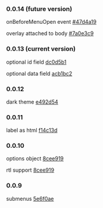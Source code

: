 ### 0.0.14 (future version)

onBeforeMenuOpen event [#47d4a19](https://github.com/msarsha/ng2-right-click-menu/pull/27/commits/47d4a19233ddc39f3b8f70330cf991a91faf2a06)

overlay attached to body [#7a0e3c9](https://github.com/msarsha/ng2-right-click-menu/commit/7a0e3c9ebca3be665c93e4f25975dda9d2bf5ec3)


### 0.0.13 (current version)

optional id field [dc0d5b1](https://github.com/msarsha/ng2-right-click-menu/commit/dc0d5b15605fa00ef78ffecc8e93d6744c0e1012)

optional data field [acb1bc2](https://github.com/msarsha/ng2-right-click-menu/commit/acb1bc29ecc96a5f5dd071fcdb07a9ceee066c7e)


### 0.0.12

dark theme [e492d54](https://github.com/msarsha/ng2-right-click-menu/commit/e492d54a95081b4c6ddcc6b903193dae6c20806b)

### 0.0.11

label as html [f14c13d](https://github.com/msarsha/ng2-right-click-menu/commit/f14c13dc91a0d86153e69564e73a7095ac97bd22)

### 0.0.10

options object [8cee919](https://github.com/msarsha/ng2-right-click-menu/commit/8cee91914e65e82ca91a2d15190c50049ddef64f)

rtl support [8cee919](https://github.com/msarsha/ng2-right-click-menu/commit/8cee91914e65e82ca91a2d15190c50049ddef64f)

### 0.0.9

submenus [5e6f0ae](https://github.com/msarsha/ng2-right-click-menu/commit/73e9b8b10e203e73c78981b757f2d9d4bc37432c)
